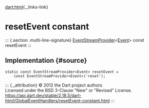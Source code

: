 [dart:html](../../dart-html/dart-html-library){._links-link}

resetEvent constant
===================

::: {.section .multi-line-signature}
[EventStreamProvider](../eventstreamprovider-class)\<[Event](../event-class)\>
const resetEvent
:::

Implementation {#source}
--------------

``` {.language-dart data-language="dart"}
static const EventStreamProvider<Event> resetEvent =
    const EventStreamProvider<Event>('reset');
```

::: {._attribution}
© 2012 the Dart project authors\
Licensed under the BSD 3-Clause \"New\" or \"Revised\" License.\
<https://api.dart.dev/stable/2.18.5/dart-html/GlobalEventHandlers/resetEvent-constant.html>
:::

